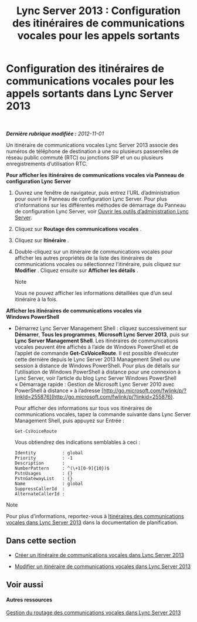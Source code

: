 ﻿---
title: 'Lync Server 2013 : Configuration des itinéraires de communications vocales pour les appels sortants'
TOCTitle: Configuration des itinéraires de communications vocales pour les appels sortants
ms:assetid: 3c182cdd-7a4a-4a9d-bdac-4199f0abd947
ms:mtpsurl: https://technet.microsoft.com/fr-fr/library/Gg425890(v=OCS.15)
ms:contentKeyID: 49296949
ms.date: 05/20/2016
mtps_version: v=OCS.15
ms.translationtype: HT
---

# Configuration des itinéraires de communications vocales pour les appels sortants dans Lync Server 2013

 

_**Dernière rubrique modifiée :** 2012-11-01_

Un itinéraire de communications vocales Lync Server 2013 associe des numéros de téléphone de destination à une ou plusieurs passerelles de réseau public commuté (RTC) ou jonctions SIP et un ou plusieurs enregistrements d’utilisation RTC.

**Pour afficher les itinéraires de communications vocales via Panneau de configuration Lync Server**

1.  Ouvrez une fenêtre de navigateur, puis entrez l’URL d’administration pour ouvrir le Panneau de configuration Lync Server. Pour plus d’informations sur les différentes méthodes de démarrage du Panneau de configuration Lync Server, voir [Ouvrir les outils d’administration Lync Server](lync-server-2013-open-lync-server-administrative-tools.md).

2.  Cliquez sur **Routage des communications vocales** .

3.  Cliquez sur **Itinéraire** .

4.  Double-cliquez sur un itinéraire de communications vocales pour afficher les autres propriétés de la liste des itinéraires de communications vocales ou sélectionnez l’itinéraire, puis cliquez sur **Modifier** . Cliquez ensuite sur **Afficher les détails** .
    
    > [!note]  
    > Vous ne pouvez afficher les informations détaillées que d’un seul itinéraire à la fois.

**Afficher les itinéraires de communications vocales via Windows PowerShell**

  - Démarrez Lync Server Management Shell : cliquez successivement sur **Démarrer**, **Tous les programmes**, **Microsoft Lync Server 2013**, puis sur **Lync Server Management Shell**. Les itinéraires de communications vocales peuvent être affichés à l’aide de Windows PowerShell et de l’applet de commande **Get-CsVoiceRoute**. Il est possible d’exécuter cette dernière depuis le Lync Server 2013 Management Shell ou une session à distance de Windows PowerShell. Pour plus de détails sur l’utilisation de Windows PowerShell à distance pour une connexion à Lync Server, voir l’article du blog Lync Server Windows PowerShell « Démarrage rapide : Gestion de Microsoft Lync Server 2010 avec PowerShell à distance » à l’adresse [http://go.microsoft.com/fwlink/p/?linkId=255876](http://go.microsoft.com/fwlink/p/?linkid=255876).
    
    Pour afficher des informations sur tous vos itinéraires de communications vocales, tapez la commande suivante dans Lync Server Management Shell, puis appuyez sur Entrée :
    
        Get-CsVoiceRoute
    
    Vous obtiendrez des indications semblables à ceci :
    
        Identity          : global
        Priority          : -1
        Description       :
        NumberPattern     : ^(\+1[0-9]{10})$
        PstnUsages        : {}
        PstnGatewayList   : {}
        Name              : global
        SuppressCallerId  :
        AlternateCallerId :

> [!note]  
> Pour plus d’informations, reportez-vous à <a href="lync-server-2013-voice-routes.md">Itinéraires des communications vocales dans Lync Server 2013</a> dans la documentation de planification.

## Dans cette section

  - [Créer un itinéraire de communications vocales dans Lync Server 2013](lync-server-2013-create-a-voice-route.md)

  - [Modifier un itinéraire de communications vocales dans Lync Server 2013](lync-server-2013-modify-a-voice-route.md)

## Voir aussi

#### Autres ressources

[Gestion du routage des communications vocales dans Lync Server 2013](lync-server-2013-managing-voice-routing.md)

